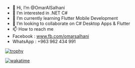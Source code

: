 - 👋 Hi, I’m @OmarAlSalhani
- 👀 I’m interested in .NET C#
- 🌱 I’m currently learning Flutter Mobile Development
- 💞️ I’m looking to collaborate on C# Desktop Apps & Flutter
- 📫 How to reach me 
- Facebook : www.fb.com/omarsalhani
- WhatsApp : +963 962 434 991

[![trophy](https://github-profile-trophy.vercel.app/?username=OmarAlSalhani)](https://github.com/ryo-ma/github-profile-trophy)

[![wakatime](https://wakatime.com/badge/user/309e45a3-cb66-4a4b-bcde-160e5c543560.svg)](https://wakatime.com/@309e45a3-cb66-4a4b-bcde-160e5c543560)

<!---
OmarAlSalhani/OmarAlSalhani is a ✨ special ✨ repository because its `README.md` (this file) appears on your GitHub profile.
You can click the Preview link to take a look at your changes.
--->

